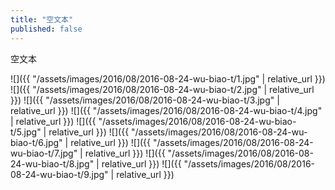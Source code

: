 ```yaml
---
title: "空文本"
published: false
---
```

空文本



![]({{ "/assets/images/2016/08/2016-08-24-wu-biao-t/1.jpg" | relative_url }})
![]({{ "/assets/images/2016/08/2016-08-24-wu-biao-t/2.jpg" | relative_url }})
![]({{ "/assets/images/2016/08/2016-08-24-wu-biao-t/3.jpg" | relative_url }})
![]({{ "/assets/images/2016/08/2016-08-24-wu-biao-t/4.jpg" | relative_url }})
![]({{ "/assets/images/2016/08/2016-08-24-wu-biao-t/5.jpg" | relative_url }})
![]({{ "/assets/images/2016/08/2016-08-24-wu-biao-t/6.jpg" | relative_url }})
![]({{ "/assets/images/2016/08/2016-08-24-wu-biao-t/7.jpg" | relative_url }})
![]({{ "/assets/images/2016/08/2016-08-24-wu-biao-t/8.jpg" | relative_url }})
![]({{ "/assets/images/2016/08/2016-08-24-wu-biao-t/9.jpg" | relative_url }})
